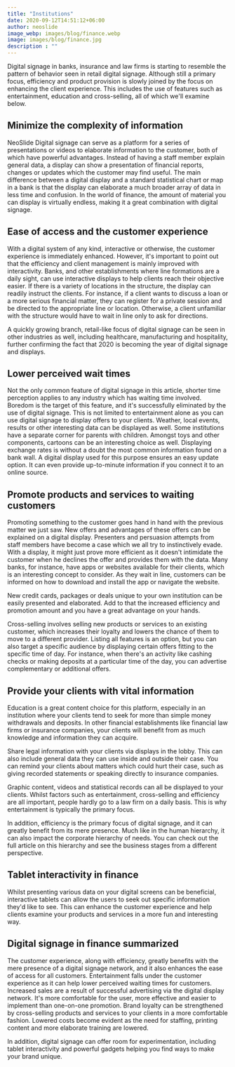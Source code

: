 ```yaml
---
title: "Institutions"
date: 2020-09-12T14:51:12+06:00
author: neoslide
image_webp: images/blog/finance.webp
image: images/blog/finance.jpg
description : ""
---
```

Digital signage in banks, insurance and law firms is starting to resemble the pattern of behavior seen in retail digital signage. Although still a primary focus, efficiency and product provision is slowly joined by the focus on enhancing the client experience. This includes the use of features such as entertainment, education and cross-selling, all of which we'll examine below.

## Minimize the complexity of information

NeoSlide Digital signage can serve as a platform for a series of presentations or videos to elaborate information to the customer, both of which have powerful advantages. Instead of having a staff member explain general data, a display can show a presentation of financial reports, changes or updates which the customer may find useful. The main difference between a digital display and a standard statistical chart or map in a bank is that the display can elaborate a much broader array of data in less time and confusion. In the world of finance, the amount of material you can display is virtually endless, making it a great combination with digital signage.

## Ease of access and the customer experience

With a digital system of any kind, interactive or otherwise, the customer experience is immediately enhanced. However, it's important to point out that the efficiency and client management is mainly improved with interactivity. Banks, and other establishments where line formations are a daily sight, can use interactive displays to help clients reach their objective easier. If there is a variety of locations in the structure, the display can readily instruct the clients. For instance, if a client wants to discuss a loan or a more serious financial matter, they can register for a private session and be directed to the appropriate line or location. Otherwise, a client unfamiliar with the structure would have to wait in line only to ask for directions.

A quickly growing branch, retail-like focus of digital signage can be seen in other industries as well, including healthcare, manufacturing and hospitality, further confirming the fact that 2020 is becoming the year of digital signage and displays.

## Lower perceived wait times

Not the only common feature of digital signage in this article, shorter time perception applies to any industry which has waiting time involved. Boredom is the target of this feature, and it's successfully eliminated by the use of digital signage. This is not limited to entertainment alone as you can use digital signage to display offers to your clients. Weather, local events, results or other interesting data can be displayed as well. Some institutions have a separate corner for parents with children. Amongst toys and other components, cartoons can be an interesting choice as well. Displaying exchange rates is without a doubt the most common information found on a bank wall. A digital display used for this purpose ensures an easy update option. It can even provide up-to-minute information if you connect it to an online source.

## Promote products and services to waiting customers

Promoting something to the customer goes hand in hand with the previous matter we just saw. New offers and advantages of these offers can be explained on a digital display. Presenters and persuasion attempts from staff members have become a case which we all try to instinctively evade. With a display, it might just prove more efficient as it doesn't intimidate the customer when he declines the offer and provides them with the data. Many banks, for instance, have apps or websites available for their clients, which is an interesting concept to consider. As they wait in line, customers can be informed on how to download and install the app or navigate the website.

New credit cards, packages or deals unique to your own institution can be easily presented and elaborated. Add to that the increased efficiency and promotion amount and you have a great advantage on your hands.

Cross-selling involves selling new products or services to an existing customer, which increases their loyalty and lowers the chance of them to move to a different provider. Listing all features is an option, but you can also target a specific audience by displaying certain offers fitting to the specific time of day. For instance, when there's an activity like cashing checks or making deposits at a particular time of the day, you can advertise complementary or additional offers.

## Provide your clients with vital information

Education is a great content choice for this platform, especially in an institution where your clients tend to seek for more than simple money withdrawals and deposits. In other financial establishments like financial law firms or insurance companies, your clients will benefit from as much knowledge and information they can acquire.

Share legal information with your clients via displays in the lobby. This can also include general data they can use inside and outside their case. You can remind your clients about matters which could hurt their case, such as giving recorded statements or speaking directly to insurance companies.

Graphic content, videos and statistical records can all be displayed to your clients. Whilst factors such as entertainment, cross-selling and efficiency are all important, people hardly go to a law firm on a daily basis. This is why entertainment is typically the primary focus.

In addition, efficiency is the primary focus of digital signage, and it can greatly benefit from its mere presence. Much like in the human hierarchy, it can also impact the corporate hierarchy of needs. You can check out the full article on this hierarchy and see the business stages from a different perspective.

## Tablet interactivity in finance

Whilst presenting various data on your digital screens can be beneficial, interactive tablets can allow the users to seek out specific information they'd like to see. This can enhance the customer experience and help clients examine your products and services in a more fun and interesting way.

## Digital signage in finance summarized

The customer experience, along with efficiency, greatly benefits with the mere presence of a digital signage network, and it also enhances the ease of access for all customers.
Entertainment falls under the customer experience as it can help lower perceived waiting times for customers.
Increased sales are a result of successful advertising via the digital display network. It's more comfortable for the user, more effective and easier to implement than one-on-one promotion.
Brand loyalty can be strengthened by cross-selling products and services to your clients in a more comfortable fashion.
Lowered costs become evident as the need for staffing, printing content and more elaborate training are lowered.

In addition, digital signage can offer room for experimentation, including tablet interactivity and powerful gadgets helping you find ways to make your brand unique.
